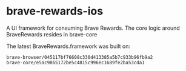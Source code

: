 # brave-rewards-ios

A UI framework for consuming Brave Rewards. The core logic around BraveRewards resides in brave-core

The latest BraveRewards.framework was built on:

```
brave-browser/045117bf76608c330d413385a5b7c933b96fb9a2
brave-core/e5ac9865172be5c4815c996ec1689fe2ba53cda1
```
